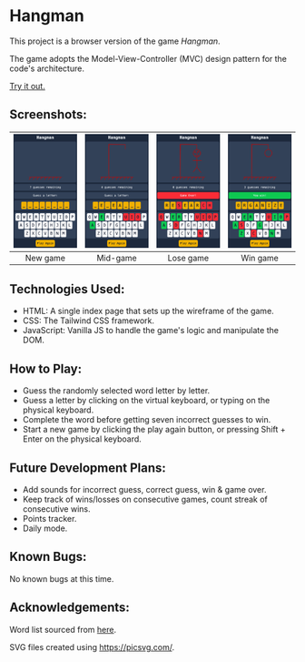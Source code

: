 # Hangman
This project is a browser version of the game _Hangman_.

The game adopts the Model-View-Controller (MVC) design pattern for the code's architecture.

[Try it out.](https://grglls.github.io/hangman/)

## Screenshots:
<!-- <img src="assets/screenshots/1_start.png" alt="new game" style="width: 24%; display: inline;">
<img src="assets/screenshots/2_playing.png" alt="playing the game" style="width: 24%; display: inline;">
<img src="assets/screenshots/3_lose.png" alt="losing game" style="width: 24%; display: inline;">
<img src="assets/screenshots/4_win.png" alt="winning game" style="width: 24%; display: inline;"> -->

| ![New game](assets/screenshots/1_start.png)  | ![Mid-game](assets/screenshots/2_playing.png) | ![Lose game](assets/screenshots/3_lose.png) | ![Win game](assets/screenshots/4_win.png) |
|:---:|:---:|:---:|:---:|
| New game | Mid-game | Lose game | Win game |

## Technologies Used:
* HTML: A single index page that sets up the wireframe of the game.
* CSS: The Tailwind CSS framework.
* JavaScript: Vanilla JS to handle the game's logic and manipulate the DOM.

## How to Play:
* Guess the randomly selected word letter by letter.
* Guess a letter by clicking on the virtual keyboard, or typing on the physical keyboard.
* Complete the word before getting seven incorrect guesses to win.
* Start a new game by clicking the play again button, or pressing Shift + Enter on the physical keyboard.

## Future Development Plans:
* Add sounds for incorrect guess, correct guess, win & game over.
* Keep track of wins/losses on consecutive games, count streak of consecutive wins.
* Points tracker.
* Daily mode.

## Known Bugs:
No known bugs at this time.

## Acknowledgements:
Word list sourced from [here](https://github.com/dariusk/corpora/blob/master/data/words/common.json).

SVG files created using https://picsvg.com/.